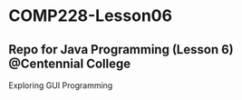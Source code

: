 # COMP228-Lesson06
## Repo for Java Programming (Lesson 6) @Centennial College
Exploring GUI Programming
